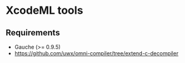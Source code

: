 # XcodeML tools

## Requirements
* Gauche (>= 0.9.5)
* https://github.com/uwx/omni-compiler/tree/extend-c-decompiler
